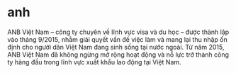 # anh
ANB Việt Nam – công ty chuyên về lĩnh vực visa và du học – được thành lập vào tháng 9/2015, nhằm giải quyết vấn đề việc làm và mang lại thu nhập ổn định cho người dân Việt Nam đang sinh sống tại nước ngoài. Từ năm 2015, ANB Việt Nam đã không ngừng mở rộng hoạt động và nỗ lực trở thành công ty hàng đầu trong lĩnh vực xuất khẩu lao động tại Việt Nam.
